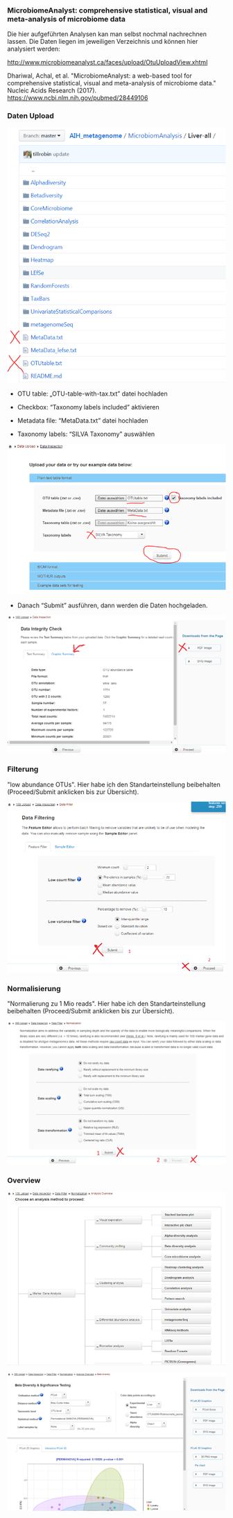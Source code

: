 ### MicrobiomeAnalyst: comprehensive statistical, visual and meta-analysis of microbiome data

Die hier aufgeführten Analysen kan man selbst nochmal nachrechnen lassen. Die Daten liegen im jeweiligen Verzeichnis und können hier analysiert werden:


http://www.microbiomeanalyst.ca/faces/upload/OtuUploadView.xhtml


Dhariwal, Achal, et al. "MicrobiomeAnalyst: a web-based tool for comprehensive statistical, visual and meta-analysis of microbiome data." Nucleic Acids Research (2017).
https://www.ncbi.nlm.nih.gov/pubmed/28449106
 
### Daten Upload

 ![alt text](/MicrobiomAnalysis/00.png)

 - OTU table: „OTU-table-with-tax.txt” datei hochladen

 - Checkbox: “Taxonomy labels included” aktivieren

 - Metadata file: “MetaData.txt” datei hochladen

 - Taxonomy labels: “SILVA Taxonomy” auswählen
 
 ![alt text](/MicrobiomAnalysis/01.png)

 - Danach “Submit” ausführen, dann werden die Daten hochgeladen.

 ![alt text](/MicrobiomAnalysis/02.png)

### Filterung

"low abundance OTUs". Hier habe ich den Standarteinstellung beibehalten (Proceed/Submit anklicken bis zur Übersicht).

 ![alt text](/MicrobiomAnalysis/03.png)

### Normalisierung

"Normalierung zu 1 Mio reads". Hier habe ich den Standarteinstellung beibehalten (Proceed/Submit anklicken bis zur Übersicht).

 ![alt text](/MicrobiomAnalysis/04.png)

### Overview

 ![alt text](/MicrobiomAnalysis/05.png)

 ![alt text](/MicrobiomAnalysis/06.png)
